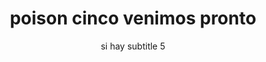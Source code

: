 ---
image: "assets/img/news/n5.jpg"
alt_image: descripcion imagen n5
title: poison cinco venimos pronto
subtitle: si hay subtitle 5
tags:
- announcement
- v1
categories: politics
subsections:
          - author:  Isak
            date: 2017-06-05 22:47:00 -04:00
---